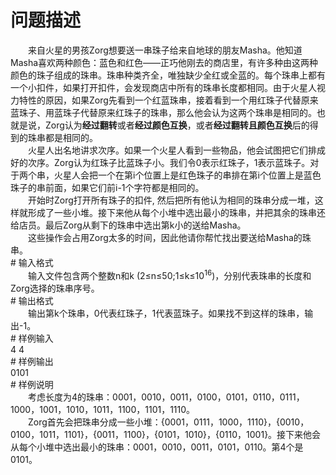 <div id="pcont1" style="margin-top:20px; display:block;">

# 问题描述

<div class="pdcont">　　来自火星的男孩Zorg想要送一串珠子给来自地球的朋友Masha。他知道Masha喜欢两种颜色：蓝色和红色——正巧他刚去的商店里，有许多种由这两种颜色的珠子组成的珠串。珠串种类齐全，唯独缺少全红或全蓝的。每个珠串上都有一个小扣件，如果打开扣件，会发现商店中所有的珠串长度都相同。由于火星人视力特性的原因，如果Zorg先看到一个红蓝珠串，接着看到一个用红珠子代替原来蓝珠子、用蓝珠子代替原来红珠子的珠串，那么他会认为这两个珠串是相同的。也就是说，Zorg认为<b>经过翻转</b>或者<b>经过颜色互换</b>，或者<b>经过翻转且颜色互换</b>后的得到的珠串都是相同的。<br/>
　　火星人出名地讲求次序。如果一个火星人看到一些物品，他会试图把它们排成好的次序。Zorg认为红珠子比蓝珠子小。我们令0表示红珠子，1表示蓝珠子。对于两个串，火星人会把一个在第i个位置上是红色珠子的串排在第i个位置上是蓝色珠子的串前面，如果它们前i-1个字符都是相同的。<br/>
　　开始时Zorg打开所有珠子的扣件, 然后把所有他认为相同的珠串分成一堆，这样就形成了一些小堆。接下来他从每个小堆中选出最小的珠串，并把其余的珠串还给店员。最后Zorg从剩下的珠串中选出第k小的送给Masha。<br/>
　　这些操作会占用Zorg太多的时间，因此他请你帮忙找出要送给Masha的珠串。</div>
# 输入格式

<div class="pdcont">　　输入文件包含两个整数n和k (2≤n≤50;1≤k≤10<sup>16</sup>)，分别代表珠串的长度和Zorg选择的珠串序号。</div>
# 输出格式

<div class="pdcont">　　输出第k个珠串，0代表红珠子，1代表蓝珠子。如果找不到这样的珠串，输出-1。</div>
# 样例输入

<div class="pddata">4 4</div>
# 样例输出

<div class="pddata">0101</div>
# 样例说明

<div class="pdcont">　　考虑长度为4的珠串：0001，0010，0011，0100，0101，0110，0111，1000，1001，1010，1011，1100，1101，1110。<br/>
　　Zorg首先会把珠串分成一些小堆：{0001，0111，1000，1110}，{0010，0100，1011，1101}，{0011，1100}，{0101，1010}，{0110，1001}。接下来他会从每个小堆中选出最小的珠串：0001，0010，0011，0101，0110。第4个是0101。</div>

</div>
